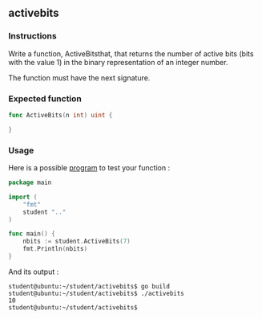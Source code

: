 ## activebits

### Instructions

Write a function, ActiveBitsthat, that returns the number of active bits (bits with the value 1) in the binary representation of an integer number.

The function must have the next signature.

### Expected function

```go
func ActiveBits(n int) uint {	

}
```

### Usage

Here is a possible [program](TODO-LINK) to test your function :

```go
package main

import (
	"fmt"
	student ".."
)

func main() {
	nbits := student.ActiveBits(7)
	fmt.Println(nbits)
}
```

And its output :

```console
student@ubuntu:~/student/activebits$ go build
student@ubuntu:~/student/activebits$ ./activebits
10
student@ubuntu:~/student/activebits$ 
```
